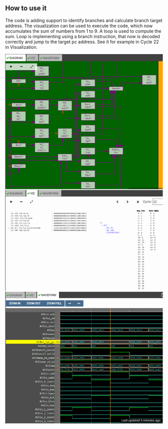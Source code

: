 ## How to use it
The code is adding support to identify branches and calculate branch target address. The visualization can be used to execute the code, which now accumulates the sum of numbers from 1
to 9. A loop is used to compute the sum. Loop is implementing using a branch instruction, that now is decoded correctly and jump to the target pc address. See it for example in Cycle 
22 in Visualization.

![alt text](https://github.com/RISCV-MYTH-WORKSHOP/riscv_myth_workshop_dec20-razvanionescu-77/blob/master/11_RV_Branches/RV_Branches_Diagram.PNG "Diagram")
![alt text](https://github.com/RISCV-MYTH-WORKSHOP/riscv_myth_workshop_dec20-razvanionescu-77/blob/master/11_RV_Branches/RV_Branches_Viz.PNG "Viz")
![alt text](https://github.com/RISCV-MYTH-WORKSHOP/riscv_myth_workshop_dec20-razvanionescu-77/blob/master/11_RV_Branches/RV_Branches_Waveform.PNG "Waveform")
